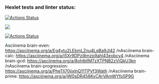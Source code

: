 ### Hexlet tests and linter status:

[![Actions Status](https://github.com/Rrudger/frontend-project-lvl1/workflows/hexlet-check/badge.svg)](https://github.com/Rrudger/frontend-project-lvl1/actions)

<a href="https://codeclimate.com/github/codeclimate/codeclimate/maintainability"><img src="https://api.codeclimate.com/v1/badges/a99a88d28ad37a79dbf6/maintainability" /></a>

[![Actions Status](https://github.com/Rrudger/frontend-project-lvl1/workflows/make-lint/badge.svg)](https://github.com/Rrudger/frontend-project-lvl1/actions)

 Asciinema brain-even: https://asciinema.org/a/Eg4ytu2LEbmLZnu4LqBa9Jl42
 /nAsciinema brain-calc: https://asciinema.org/a/j5Xr9DPzi8mzp9ahl43eobcy4
 /nAsciinema brain-gcd: https://asciinema.org/a/8ohlbllM7zXTPNB2zViQkU3kn
 /nAsciinema brain-progression: https://asciinema.org/a/PheTli70jixlnQ11TPVf3Wath
 /nAsciinema brain-prime: https://asciinema.org/a/jW0sDR456KvCArVAmWYfo5P9G
